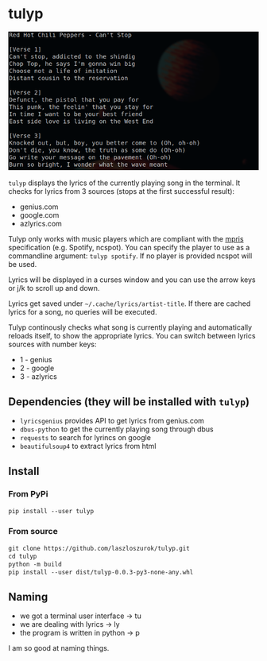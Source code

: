 # tulyp

![screenshot](https://raw.githubusercontent.com/laszloszurok/tulyp/main/images/screenshot.png)

`tulyp` displays the lyrics of the currently playing song in the terminal.
It checks for lyrics from 3 sources (stops at the first successful result):

* genius.com
* google.com
* azlyrics.com

Tulyp only works with music players which are compliant with the [mpris](https://wiki.archlinux.org/title/MPRIS) specification (e.g. Spotify, ncspot).
You can specify the player to use as a commandline argument: `tulyp spotify`.
If no player is provided ncspot will be used.

Lyrics will be displayed in a curses window and you can use the arrow keys or j/k to scroll up and down.

Lyrics get saved under `~/.cache/lyrics/artist-title`.
If there are cached lyrics for a song, no queries will be executed.

Tulyp continously checks what song is currently playing and automatically reloads itself, to show the appropriate lyrics.
You can switch between lyrics sources with number keys:

* 1 - genius
* 2 - google
* 3 - azlyrics

## Dependencies (they will be installed with `tulyp`)

* `lyricsgenius` provides API to get lyrics from genius.com
* `dbus-python` to get the currently playing song through dbus
* `requests` to search for lyrincs on google
* `beautifulsoup4` to extract lyrics from html

## Install

### From PyPi

```shell
pip install --user tulyp
```

### From source

```shell
git clone https://github.com/laszloszurok/tulyp.git
cd tulyp
python -m build
pip install --user dist/tulyp-0.0.3-py3-none-any.whl
```

## Naming

* we got a terminal user interface -> tu
* we are dealing with lyrics       -> ly
* the program is written in python -> p

I am so good at naming things.
